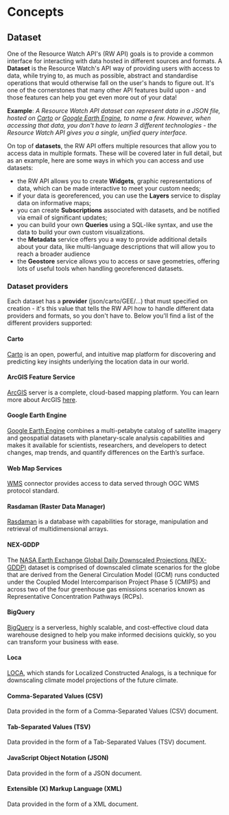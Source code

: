 # Concepts

## Dataset

One of the Resource Watch API's (RW API) goals is to provide a common interface for interacting with data hosted in different sources and formats. A **Dataset** is the Resource Watch's API way of providing users with access to data, while trying to, as much as possible, abstract and standardise operations that would otherwise fall on the user's hands to figure out. It's one of the cornerstones that many other API features build upon - and those features can help you get even more out of your data!

**Example**: *A Resource Watch API dataset can represent data in a JSON file, hosted on [Carto](https://carto.com/) or [Google Earth Engine](https://earthengine.google.com/), to name a few. However, when accessing that data, you don't have to learn 3 different technologies - the Resource Watch API gives you a single, unified query interface.*


On top of **datasets**, the RW API offers multiple resources that allow you to access data in multiple formats. These will be covered later in full detail, but as an example, here are some ways in which you can access and use datasets:

* the RW API allows you to create **Widgets**, graphic representations of data, which can be made interactive to meet your custom needs;
* if your data is georeferenced, you can use the **Layers** service to display data on informative maps;
* you can create **Subscriptions** associated with datasets, and be notified via email of significant updates;
* you can build your own **Queries** using a SQL-like syntax, and use the data to build your own custom visualizations.
* the **Metadata** service offers you a way to provide additional details about your data, like multi-language descriptions that will allow you to reach a broader audience
* the **Geostore** service allows you to access or save geometries, offering lots of useful tools when handling georeferenced datasets.


### Dataset providers

Each dataset has a **provider** (json/carto/GEE/...) that must specified on creation - it's this value that tells the RW API how to handle different data providers and formats, so you don't have to. Below you'll find a list of the different providers supported:


#### Carto

[Carto](https://carto.com/) is an open, powerful, and intuitive map platform for discovering and predicting key insights underlying the location data in our world.

#### ArcGIS Feature Service

[ArcGIS](https://www.arcgis.com/index.html) server is a complete, cloud-based mapping platform. You can learn more about ArcGIS [here](https://www.arcgis.com/index.html).

#### Google Earth Engine

[Google Earth Engine](https://earthengine.google.com/) combines a multi-petabyte catalog of satellite imagery and geospatial datasets with planetary-scale analysis capabilities and makes it available for scientists, researchers, and developers to detect changes, map trends, and quantify differences on the Earth’s surface.

#### Web Map Services

[WMS](https://docs.geoserver.org/stable/en/user/services/wms/index.html) connector provides access to data served through OGC WMS protocol standard.

#### Rasdaman (Raster Data Manager)

[Rasdaman](https://www.rasdaman.com/) is a database with capabilities for storage, manipulation and retrieval of multidimensional arrays.

#### NEX-GDDP

The [NASA Earth Exchange Global Daily Downscaled Projections (NEX-GDDP)](https://www.nasa.gov/nex) dataset is comprised of downscaled climate scenarios for the globe that are derived from the General Circulation Model (GCM) runs conducted under the Coupled Model Intercomparison Project Phase 5 (CMIP5) and across two of the four greenhouse gas emissions scenarios known as Representative Concentration Pathways (RCPs).

#### BigQuery

[BigQuery](https://cloud.google.com/bigquery) is a serverless, highly scalable, and cost-effective cloud data warehouse designed to help you make informed decisions quickly, so you can transform your business with ease.

#### Loca

[LOCA](http://loca.ucsd.edu/), which stands for Localized Constructed Analogs, is a technique for downscaling climate model projections of the future climate.

#### Comma-Separated Values (CSV)

Data provided in the form of a Comma-Separated Values (CSV) document.

#### Tab-Separated Values (TSV)

Data provided in the form of a Tab-Separated Values (TSV) document.

#### JavaScript Object Notation (JSON)

Data provided in the form of a JSON document.

#### Extensible (X) Markup Language (XML)

Data provided in the form of a XML document.
